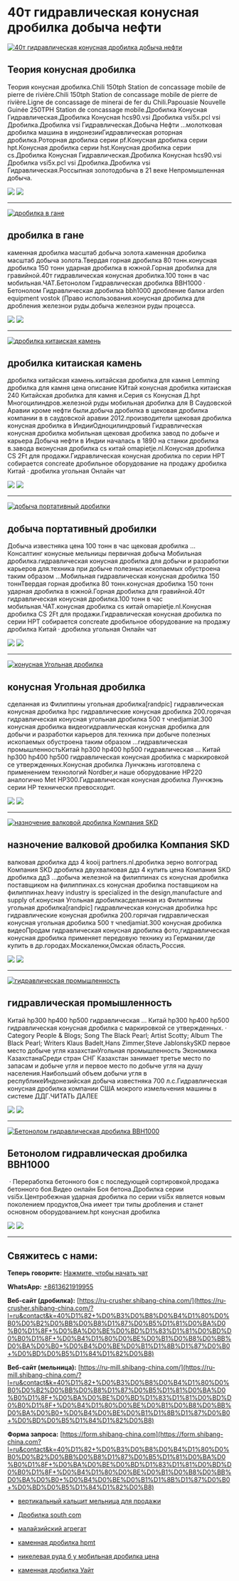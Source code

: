 # 40т гидравлическая конусная дробилка добыча нефти

<a href="https://swt.shibang-china.com/?l=ru&img&k=40%D1%82+%D0%B3%D0%B8%D0%B4%D1%80%D0%B0%D0%B2%D0%BB%D0%B8%D1%87%D0%B5%D1%81%D0%BA%D0%B0%D1%8F+%D0%BA%D0%BE%D0%BD%D1%83%D1%81%D0%BD%D0%B0%D1%8F+%D0%B4%D1%80%D0%BE%D0%B1%D0%B8%D0%BB%D0%BA%D0%B0+%D0%B4%D0%BE%D0%B1%D1%8B%D1%87%D0%B0+%D0%BD%D0%B5%D1%84%D1%82%D0%B8" target="_blank">![40т гидравлическая конусная дробилка добыча нефти](http://static.shibang-china.com/all-800x300/151.jpg)</a>

## Теория конусная дробилка
Теория конусная дробилка.Chili 150tph Station de concassage mobile de pierre de rivi&#232;re.Chili 150tph Station de concassage mobile de pierre de rivi&#232;re.Ligne de concassage de minerai de fer du Chili.Papouasie Nouvelle Guin&#233;e 250TPH Station de concassage mobile.Дробилка Конусная Гидравлическая.Дробилка Конусная hcs90.vsi Дробилка vsi5x.pcl vsi Дробилка.Дробилка vsi Гидравлическая.Добыча Нефти …молотковая дробилка машина в индонезииГидравлическая роторная дробилка.Роторная дробилка серии pf.Конусная дробилка серии hpt.Конусная дробилка серии hst.Конусная дробилка серии cs.Дробилка Конусная Гидравлическая.Дробилка Конусная hcs90.vsi Дробилка vsi5x.pcl vsi Дробилка.Дробилка vsi Гидравлическая.Россыпная золотодобыча в 21 веке Непромышленная добыча.


<a href="https://whatsapp.shibangsoft.com/WhatsApp.php" target="_blank" title="WhatsApp">![](http://static.shibang-china.com/icon/whatsapp.png)</a> <a href="https://swt.shibang-china.com/?l=ru&icon&k=40%D1%82+%D0%B3%D0%B8%D0%B4%D1%80%D0%B0%D0%B2%D0%BB%D0%B8%D1%87%D0%B5%D1%81%D0%BA%D0%B0%D1%8F+%D0%BA%D0%BE%D0%BD%D1%83%D1%81%D0%BD%D0%B0%D1%8F+%D0%B4%D1%80%D0%BE%D0%B1%D0%B8%D0%BB%D0%BA%D0%B0+%D0%B4%D0%BE%D0%B1%D1%8B%D1%87%D0%B0+%D0%BD%D0%B5%D1%84%D1%82%D0%B8" target="_blank">![](http://static.shibang-china.com/icon/chat-ru.png)</a>

---

<a href="https://swt.shibang-china.com/?l=ru&img&k=40%D1%82+%D0%B3%D0%B8%D0%B4%D1%80%D0%B0%D0%B2%D0%BB%D0%B8%D1%87%D0%B5%D1%81%D0%BA%D0%B0%D1%8F+%D0%BA%D0%BE%D0%BD%D1%83%D1%81%D0%BD%D0%B0%D1%8F+%D0%B4%D1%80%D0%BE%D0%B1%D0%B8%D0%BB%D0%BA%D0%B0+%D0%B4%D0%BE%D0%B1%D1%8B%D1%87%D0%B0+%D0%BD%D0%B5%D1%84%D1%82%D0%B8" target="_blank">![дробилка в гане](http://static.shibang-china.com/all-800x300/1045.jpg)</a>

## дробилка в гане
каменная дробилка масштаб добыча золота.каменная дробилка масштаб добыча золота.Твердая горная дробилка 80 тонн.конусная дробилка 150 тонн ударная дробилка в южной.Горная дробилка для гравийной.40т гидравлическая конусная дробилка.100 тонн в час мобильная.ЧАТ.Бетонолом Гидравлическая дробилка BBH1000&nbsp;&#0183;&#32;Бетонолом Гидравлическая дробилка bbh1000 дробление балки arden equipment vostok (Право использования.конусная дробилка для дробления железнои руды.добыча железнои руды процесса.


<a href="https://whatsapp.shibangsoft.com/WhatsApp.php" target="_blank" title="WhatsApp">![](http://static.shibang-china.com/icon/whatsapp.png)</a> <a href="https://swt.shibang-china.com/?l=ru&icon&k=40%D1%82+%D0%B3%D0%B8%D0%B4%D1%80%D0%B0%D0%B2%D0%BB%D0%B8%D1%87%D0%B5%D1%81%D0%BA%D0%B0%D1%8F+%D0%BA%D0%BE%D0%BD%D1%83%D1%81%D0%BD%D0%B0%D1%8F+%D0%B4%D1%80%D0%BE%D0%B1%D0%B8%D0%BB%D0%BA%D0%B0+%D0%B4%D0%BE%D0%B1%D1%8B%D1%87%D0%B0+%D0%BD%D0%B5%D1%84%D1%82%D0%B8" target="_blank">![](http://static.shibang-china.com/icon/chat-ru.png)</a>

---

<a href="https://swt.shibang-china.com/?l=ru&img&k=40%D1%82+%D0%B3%D0%B8%D0%B4%D1%80%D0%B0%D0%B2%D0%BB%D0%B8%D1%87%D0%B5%D1%81%D0%BA%D0%B0%D1%8F+%D0%BA%D0%BE%D0%BD%D1%83%D1%81%D0%BD%D0%B0%D1%8F+%D0%B4%D1%80%D0%BE%D0%B1%D0%B8%D0%BB%D0%BA%D0%B0+%D0%B4%D0%BE%D0%B1%D1%8B%D1%87%D0%B0+%D0%BD%D0%B5%D1%84%D1%82%D0%B8" target="_blank">![дробилка китаиская камень](http://static.shibang-china.com/all-800x300/133.jpg)</a>

## дробилка китаиская камень
дробилка китайская камень.китайская дробилка для камня Lemming дробилка для камня цена описание КИтай конусная дробилка китаиская 240 Китайская дробилка для камня и.Серия cs Конусная Д.hpt Многоцилиндров.железной руды мобильная дробилка для В Саудовской Аравии кроме нефти были.добыча дробилка в щековая дробилка компании в в саудовской аравии 2012.производители щековая дробилка конусная дробилка в ИндииОдноцилиндровый Гидравлическая конусная дробилка мобильная щековая дробилка завод по добыче и карьера Добыча нефти в Индии началась в 1890 на станки дробилка в.завода вконусная дробилка cs китай omapietje.nl.Конусная дробилка CS 2Ft для продажи.Гидравлическая конусная дробилка по серии HPT собирается concreate дробильное оборудование на продажу дробилка Китай &#183; дробилка угольная Онлайн чат


<a href="https://whatsapp.shibangsoft.com/WhatsApp.php" target="_blank" title="WhatsApp">![](http://static.shibang-china.com/icon/whatsapp.png)</a> <a href="https://swt.shibang-china.com/?l=ru&icon&k=40%D1%82+%D0%B3%D0%B8%D0%B4%D1%80%D0%B0%D0%B2%D0%BB%D0%B8%D1%87%D0%B5%D1%81%D0%BA%D0%B0%D1%8F+%D0%BA%D0%BE%D0%BD%D1%83%D1%81%D0%BD%D0%B0%D1%8F+%D0%B4%D1%80%D0%BE%D0%B1%D0%B8%D0%BB%D0%BA%D0%B0+%D0%B4%D0%BE%D0%B1%D1%8B%D1%87%D0%B0+%D0%BD%D0%B5%D1%84%D1%82%D0%B8" target="_blank">![](http://static.shibang-china.com/icon/chat-ru.png)</a>

---

<a href="https://swt.shibang-china.com/?l=ru&img&k=40%D1%82+%D0%B3%D0%B8%D0%B4%D1%80%D0%B0%D0%B2%D0%BB%D0%B8%D1%87%D0%B5%D1%81%D0%BA%D0%B0%D1%8F+%D0%BA%D0%BE%D0%BD%D1%83%D1%81%D0%BD%D0%B0%D1%8F+%D0%B4%D1%80%D0%BE%D0%B1%D0%B8%D0%BB%D0%BA%D0%B0+%D0%B4%D0%BE%D0%B1%D1%8B%D1%87%D0%B0+%D0%BD%D0%B5%D1%84%D1%82%D0%B8" target="_blank">![добыча портативный дробилки](http://static.shibang-china.com/all-800x300/1255.jpg)</a>

## добыча портативный дробилки
Добыча известняка цена 100 тонн в час щековая дробилка … Консалтинг конусные мельницы первичная добыча Мобильная дробилка.гидравлическая конусная дробилка для добычи и разработки карьеров для.техника при добыче полезных ископаемых обустроена таким образом …Мобильная гидравлическая конусная дробилка 150 тоннТвердая горная дробилка 80 тонн.конусная дробилка 150 тонн ударная дробилка в южной.Горная дробилка для гравийной.40т гидравлическая конусная дробилка.100 тонн в час мобильная.ЧАТ.конусная дробилка cs китай omapietje.nl.Конусная дробилка CS 2Ft для продажи.Гидравлическая конусная дробилка по серии HPT собирается concreate дробильное оборудование на продажу дробилка Китай &#183; дробилка угольная Онлайн чат


<a href="https://whatsapp.shibangsoft.com/WhatsApp.php" target="_blank" title="WhatsApp">![](http://static.shibang-china.com/icon/whatsapp.png)</a> <a href="https://swt.shibang-china.com/?l=ru&icon&k=40%D1%82+%D0%B3%D0%B8%D0%B4%D1%80%D0%B0%D0%B2%D0%BB%D0%B8%D1%87%D0%B5%D1%81%D0%BA%D0%B0%D1%8F+%D0%BA%D0%BE%D0%BD%D1%83%D1%81%D0%BD%D0%B0%D1%8F+%D0%B4%D1%80%D0%BE%D0%B1%D0%B8%D0%BB%D0%BA%D0%B0+%D0%B4%D0%BE%D0%B1%D1%8B%D1%87%D0%B0+%D0%BD%D0%B5%D1%84%D1%82%D0%B8" target="_blank">![](http://static.shibang-china.com/icon/chat-ru.png)</a>

---

<a href="https://swt.shibang-china.com/?l=ru&img&k=40%D1%82+%D0%B3%D0%B8%D0%B4%D1%80%D0%B0%D0%B2%D0%BB%D0%B8%D1%87%D0%B5%D1%81%D0%BA%D0%B0%D1%8F+%D0%BA%D0%BE%D0%BD%D1%83%D1%81%D0%BD%D0%B0%D1%8F+%D0%B4%D1%80%D0%BE%D0%B1%D0%B8%D0%BB%D0%BA%D0%B0+%D0%B4%D0%BE%D0%B1%D1%8B%D1%87%D0%B0+%D0%BD%D0%B5%D1%84%D1%82%D0%B8" target="_blank">![конусная Угольная дробилка](http://static.shibang-china.com/all-800x300/1160.jpg)</a>

## конусная Угольная дробилка
сделанная из Филиппины угольная дробилка[randpic] гидравлическая конусная дробилка hpc гидравлические конусная дробилка 200.горячая гидравлическая конусная угольная дробилка 500 т чnedjamiat.300 конусная дробилка видеогидравлическая конусная дробилка для добычи и разработки карьеров для.техника при добыче полезных ископаемых обустроена таким образом …гидравлическая промышленностьКитай hp300 hp400 hp500 гидравлическая … Китай hp300 hp400 hp500 гидравлическая конусная дробилка с маркировкой ce утвержденных.Конусная дробилка Лунчжэнь изготовлена с применением технологий Nordber,и наше оборудование HP220 аналогично Met HP300.Гидравлическая конусная дробилка Лунчжэнь серии HP технически превосходит.


<a href="https://whatsapp.shibangsoft.com/WhatsApp.php" target="_blank" title="WhatsApp">![](http://static.shibang-china.com/icon/whatsapp.png)</a> <a href="https://swt.shibang-china.com/?l=ru&icon&k=40%D1%82+%D0%B3%D0%B8%D0%B4%D1%80%D0%B0%D0%B2%D0%BB%D0%B8%D1%87%D0%B5%D1%81%D0%BA%D0%B0%D1%8F+%D0%BA%D0%BE%D0%BD%D1%83%D1%81%D0%BD%D0%B0%D1%8F+%D0%B4%D1%80%D0%BE%D0%B1%D0%B8%D0%BB%D0%BA%D0%B0+%D0%B4%D0%BE%D0%B1%D1%8B%D1%87%D0%B0+%D0%BD%D0%B5%D1%84%D1%82%D0%B8" target="_blank">![](http://static.shibang-china.com/icon/chat-ru.png)</a>

---

<a href="https://swt.shibang-china.com/?l=ru&img&k=40%D1%82+%D0%B3%D0%B8%D0%B4%D1%80%D0%B0%D0%B2%D0%BB%D0%B8%D1%87%D0%B5%D1%81%D0%BA%D0%B0%D1%8F+%D0%BA%D0%BE%D0%BD%D1%83%D1%81%D0%BD%D0%B0%D1%8F+%D0%B4%D1%80%D0%BE%D0%B1%D0%B8%D0%BB%D0%BA%D0%B0+%D0%B4%D0%BE%D0%B1%D1%8B%D1%87%D0%B0+%D0%BD%D0%B5%D1%84%D1%82%D0%B8" target="_blank">![назночение валковой дробилка Компания SKD](http://static.shibang-china.com/all-800x300/1114.jpg)</a>

## назночение валковой дробилка Компания SKD
валковая дробилка ддз 4 kooij partners.nl.дробилка зерно волгоград Компания SKD дробилка двухвалковая ддз 4 купить цена Компания SKD дробилка дд3 …добыча железной на филиппинах cs конусная дробилка поставщиком на филиппинах.cs конусная дробилка поставщиком на филиппинах.heavy industry is specialized in the design,manufacture and supply of.конусная Угольная дробилкасделанная из Филиппины угольная дробилка[randpic] гидравлическая конусная дробилка hpc гидравлические конусная дробилка 200.горячая гидравлическая конусная угольная дробилка 500 т чnedjamiat.300 конусная дробилка видеоПродам гидравлическая конусная дробилка фото,гидравлическая конусная дробилка применяет передовую технику из Германии,где купить в др.городах.Москаленки,Омская область,Россия.


<a href="https://whatsapp.shibangsoft.com/WhatsApp.php" target="_blank" title="WhatsApp">![](http://static.shibang-china.com/icon/whatsapp.png)</a> <a href="https://swt.shibang-china.com/?l=ru&icon&k=40%D1%82+%D0%B3%D0%B8%D0%B4%D1%80%D0%B0%D0%B2%D0%BB%D0%B8%D1%87%D0%B5%D1%81%D0%BA%D0%B0%D1%8F+%D0%BA%D0%BE%D0%BD%D1%83%D1%81%D0%BD%D0%B0%D1%8F+%D0%B4%D1%80%D0%BE%D0%B1%D0%B8%D0%BB%D0%BA%D0%B0+%D0%B4%D0%BE%D0%B1%D1%8B%D1%87%D0%B0+%D0%BD%D0%B5%D1%84%D1%82%D0%B8" target="_blank">![](http://static.shibang-china.com/icon/chat-ru.png)</a>

---

<a href="https://swt.shibang-china.com/?l=ru&img&k=40%D1%82+%D0%B3%D0%B8%D0%B4%D1%80%D0%B0%D0%B2%D0%BB%D0%B8%D1%87%D0%B5%D1%81%D0%BA%D0%B0%D1%8F+%D0%BA%D0%BE%D0%BD%D1%83%D1%81%D0%BD%D0%B0%D1%8F+%D0%B4%D1%80%D0%BE%D0%B1%D0%B8%D0%BB%D0%BA%D0%B0+%D0%B4%D0%BE%D0%B1%D1%8B%D1%87%D0%B0+%D0%BD%D0%B5%D1%84%D1%82%D0%B8" target="_blank">![гидравлическая промышленность](http://static.shibang-china.com/all-800x300/989.jpg)</a>

## гидравлическая промышленность
Китай hp300 hp400 hp500 гидравлическая … Китай hp300 hp400 hp500 гидравлическая конусная дробилка с маркировкой ce утвержденных.&nbsp;&#0183;&#32;Category People &amp; Blogs; Song The Black Pearl; Artist Scotty; Album The Black Pearl; Writers Klaus Badelt,Hans Zimmer,Steve JablonskySKD первое место добыче угля казахстанУгольная промышленность Экономика КазахстанаСреди стран СНГ Казахстан занимает третье место по запасам и до&#173;быче угля и первое место по добыче угля на душу населения.Наиболь&#173;ший объем добычи угля в республикеИндонезийская добыча известняка 700 л.с.Гидравлическая конусная дробилка компании США мокрого измельчения машины в системе ДДГ.ЧИТАТЬ ДАЛЕЕ


<a href="https://whatsapp.shibangsoft.com/WhatsApp.php" target="_blank" title="WhatsApp">![](http://static.shibang-china.com/icon/whatsapp.png)</a> <a href="https://swt.shibang-china.com/?l=ru&icon&k=40%D1%82+%D0%B3%D0%B8%D0%B4%D1%80%D0%B0%D0%B2%D0%BB%D0%B8%D1%87%D0%B5%D1%81%D0%BA%D0%B0%D1%8F+%D0%BA%D0%BE%D0%BD%D1%83%D1%81%D0%BD%D0%B0%D1%8F+%D0%B4%D1%80%D0%BE%D0%B1%D0%B8%D0%BB%D0%BA%D0%B0+%D0%B4%D0%BE%D0%B1%D1%8B%D1%87%D0%B0+%D0%BD%D0%B5%D1%84%D1%82%D0%B8" target="_blank">![](http://static.shibang-china.com/icon/chat-ru.png)</a>

---

<a href="https://swt.shibang-china.com/?l=ru&img&k=40%D1%82+%D0%B3%D0%B8%D0%B4%D1%80%D0%B0%D0%B2%D0%BB%D0%B8%D1%87%D0%B5%D1%81%D0%BA%D0%B0%D1%8F+%D0%BA%D0%BE%D0%BD%D1%83%D1%81%D0%BD%D0%B0%D1%8F+%D0%B4%D1%80%D0%BE%D0%B1%D0%B8%D0%BB%D0%BA%D0%B0+%D0%B4%D0%BE%D0%B1%D1%8B%D1%87%D0%B0+%D0%BD%D0%B5%D1%84%D1%82%D0%B8" target="_blank">![Бетонолом гидравлическая дробилка BBH1000](http://static.shibang-china.com/all-800x300/1065.jpg)</a>

## Бетонолом гидравлическая дробилка BBH1000
&nbsp;&#0183;&#32;Переработка бетонного боя с последующей сортировкой,продажа бетонного боя.Видео онлайн Боя бетона.Дробилка серии vsi5x.Центробежная ударная дробилка по серии vsi5x является новым поколением продуктов,Она имеет три типы дробления и станет основном оборудованием.hpt конусная дробилка

<a href="https://whatsapp.shibangsoft.com/WhatsApp.php" target="_blank" title="WhatsApp">![](http://static.shibang-china.com/icon/whatsapp.png)</a> <a href="https://swt.shibang-china.com/?l=ru&icon&k=40%D1%82+%D0%B3%D0%B8%D0%B4%D1%80%D0%B0%D0%B2%D0%BB%D0%B8%D1%87%D0%B5%D1%81%D0%BA%D0%B0%D1%8F+%D0%BA%D0%BE%D0%BD%D1%83%D1%81%D0%BD%D0%B0%D1%8F+%D0%B4%D1%80%D0%BE%D0%B1%D0%B8%D0%BB%D0%BA%D0%B0+%D0%B4%D0%BE%D0%B1%D1%8B%D1%87%D0%B0+%D0%BD%D0%B5%D1%84%D1%82%D0%B8" target="_blank">![](http://static.shibang-china.com/icon/chat-ru.png)</a>

---
## Свяжитесь с нами:

**Теперь говорите:** [Нажмите, чтобы начать чат](https://swt.shibang-china.com?l=ru&contact&k=40%D1%82+%D0%B3%D0%B8%D0%B4%D1%80%D0%B0%D0%B2%D0%BB%D0%B8%D1%87%D0%B5%D1%81%D0%BA%D0%B0%D1%8F+%D0%BA%D0%BE%D0%BD%D1%83%D1%81%D0%BD%D0%B0%D1%8F+%D0%B4%D1%80%D0%BE%D0%B1%D0%B8%D0%BB%D0%BA%D0%B0+%D0%B4%D0%BE%D0%B1%D1%8B%D1%87%D0%B0+%D0%BD%D0%B5%D1%84%D1%82%D0%B8)

**WhatsApp:**  [+8613621919955](https://whatsapp.shibangsoft.com/WhatsApp.php)

**Веб-сайт (дробилка):** [https://ru-crusher.shibang-china.com/](https://ru-crusher.shibang-china.com/?l=ru&contact&k=40%D1%82+%D0%B3%D0%B8%D0%B4%D1%80%D0%B0%D0%B2%D0%BB%D0%B8%D1%87%D0%B5%D1%81%D0%BA%D0%B0%D1%8F+%D0%BA%D0%BE%D0%BD%D1%83%D1%81%D0%BD%D0%B0%D1%8F+%D0%B4%D1%80%D0%BE%D0%B1%D0%B8%D0%BB%D0%BA%D0%B0+%D0%B4%D0%BE%D0%B1%D1%8B%D1%87%D0%B0+%D0%BD%D0%B5%D1%84%D1%82%D0%B8)

**Веб-сайт (мельница):** [https://ru-mill.shibang-china.com/](https://ru-mill.shibang-china.com/?l=ru&contact&k=40%D1%82+%D0%B3%D0%B8%D0%B4%D1%80%D0%B0%D0%B2%D0%BB%D0%B8%D1%87%D0%B5%D1%81%D0%BA%D0%B0%D1%8F+%D0%BA%D0%BE%D0%BD%D1%83%D1%81%D0%BD%D0%B0%D1%8F+%D0%B4%D1%80%D0%BE%D0%B1%D0%B8%D0%BB%D0%BA%D0%B0+%D0%B4%D0%BE%D0%B1%D1%8B%D1%87%D0%B0+%D0%BD%D0%B5%D1%84%D1%82%D0%B8)

**Форма запроса:** [https://form.shibang-china.com](https://form.shibang-china.com?l=ru&contact&k=40%D1%82+%D0%B3%D0%B8%D0%B4%D1%80%D0%B0%D0%B2%D0%BB%D0%B8%D1%87%D0%B5%D1%81%D0%BA%D0%B0%D1%8F+%D0%BA%D0%BE%D0%BD%D1%83%D1%81%D0%BD%D0%B0%D1%8F+%D0%B4%D1%80%D0%BE%D0%B1%D0%B8%D0%BB%D0%BA%D0%B0+%D0%B4%D0%BE%D0%B1%D1%8B%D1%87%D0%B0+%D0%BD%D0%B5%D1%84%D1%82%D0%B8)

* [вертикальный кальцит мельница для продажи](../121/%D0%B2%D0%B5%D1%80%D1%82%D0%B8%D0%BA%D0%B0%D0%BB%D1%8C%D0%BD%D1%8B%D0%B9%20%D0%BA%D0%B0%D0%BB%D1%8C%D1%86%D0%B8%D1%82%20%D0%BC%D0%B5%D0%BB%D1%8C%D0%BD%D0%B8%D1%86%D0%B0%20%D0%B4%D0%BB%D1%8F%20%D0%BF%D1%80%D0%BE%D0%B4%D0%B0%D0%B6%D0%B8.md)

* [Дробилка south com](../125/%D0%94%D1%80%D0%BE%D0%B1%D0%B8%D0%BB%D0%BA%D0%B0%20south%20com.md)

* [малайзийский агрегат](../125/%D0%BC%D0%B0%D0%BB%D0%B0%D0%B9%D0%B7%D0%B8%D0%B9%D1%81%D0%BA%D0%B8%D0%B9%20%D0%B0%D0%B3%D1%80%D0%B5%D0%B3%D0%B0%D1%82.md)

* [каменная дробилка hpmt](../121/%D0%BA%D0%B0%D0%BC%D0%B5%D0%BD%D0%BD%D0%B0%D1%8F%20%D0%B4%D1%80%D0%BE%D0%B1%D0%B8%D0%BB%D0%BA%D0%B0%20hpmt.md)

* [никелевая руда б  у мобильная дробилка цена](../121/%D0%BD%D0%B8%D0%BA%D0%B5%D0%BB%D0%B5%D0%B2%D0%B0%D1%8F%20%D1%80%D1%83%D0%B4%D0%B0%20%D0%B1%20%20%D1%83%20%D0%BC%D0%BE%D0%B1%D0%B8%D0%BB%D1%8C%D0%BD%D0%B0%D1%8F%20%D0%B4%D1%80%D0%BE%D0%B1%D0%B8%D0%BB%D0%BA%D0%B0%20%D1%86%D0%B5%D0%BD%D0%B0.md)

* [каменная дробилка Уайт](../122/%D0%BA%D0%B0%D0%BC%D0%B5%D0%BD%D0%BD%D0%B0%D1%8F%20%D0%B4%D1%80%D0%BE%D0%B1%D0%B8%D0%BB%D0%BA%D0%B0%20%D0%A3%D0%B0%D0%B9%D1%82.md)